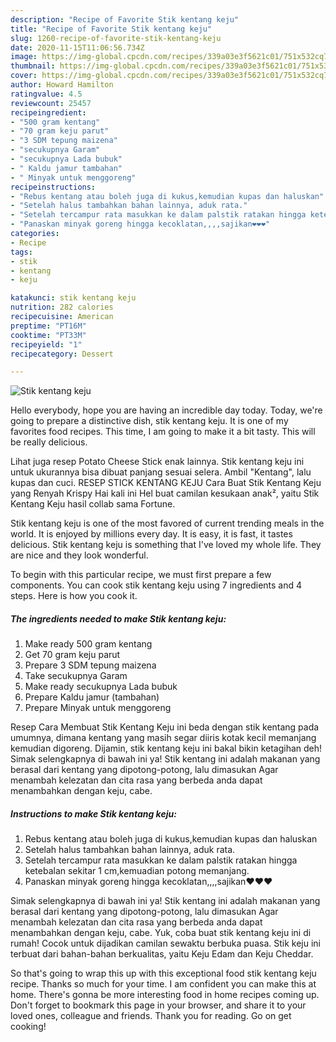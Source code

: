 ```yaml
---
description: "Recipe of Favorite Stik kentang keju"
title: "Recipe of Favorite Stik kentang keju"
slug: 1260-recipe-of-favorite-stik-kentang-keju
date: 2020-11-15T11:06:56.734Z
image: https://img-global.cpcdn.com/recipes/339a03e3f5621c01/751x532cq70/stik-kentang-keju-foto-resep-utama.jpg
thumbnail: https://img-global.cpcdn.com/recipes/339a03e3f5621c01/751x532cq70/stik-kentang-keju-foto-resep-utama.jpg
cover: https://img-global.cpcdn.com/recipes/339a03e3f5621c01/751x532cq70/stik-kentang-keju-foto-resep-utama.jpg
author: Howard Hamilton
ratingvalue: 4.5
reviewcount: 25457
recipeingredient:
- "500 gram kentang"
- "70 gram keju parut"
- "3 SDM tepung maizena"
- "secukupnya Garam"
- "secukupnya Lada bubuk"
- " Kaldu jamur tambahan"
- " Minyak untuk menggoreng"
recipeinstructions:
- "Rebus kentang atau boleh juga di kukus,kemudian kupas dan haluskan"
- "Setelah halus tambahkan bahan lainnya, aduk rata."
- "Setelah tercampur rata masukkan ke dalam palstik ratakan hingga ketebalan sekitar 1 cm,kemuadian potong memanjang."
- "Panaskan minyak goreng hingga kecoklatan,,,,sajikan❤️❤️❤️"
categories:
- Recipe
tags:
- stik
- kentang
- keju

katakunci: stik kentang keju 
nutrition: 282 calories
recipecuisine: American
preptime: "PT16M"
cooktime: "PT33M"
recipeyield: "1"
recipecategory: Dessert

---
```



![Stik kentang keju](https://img-global.cpcdn.com/recipes/339a03e3f5621c01/751x532cq70/stik-kentang-keju-foto-resep-utama.jpg)

Hello everybody, hope you are having an incredible day today. Today, we're going to prepare a distinctive dish, stik kentang keju. It is one of my favorites food recipes. This time, I am going to make it a bit tasty. This will be really delicious.

Lihat juga resep Potato Cheese Stick enak lainnya. Stik kentang keju ini untuk ukurannya bisa dibuat panjang sesuai selera. Ambil &#34;Kentang&#34;, lalu kupas dan cuci. RESEP STICK KENTANG KEJU Cara Buat Stik Kentang Keju yang Renyah Krispy Hai kali ini Hel buat camilan kesukaan anak², yaitu Stik Kentang Keju hasil collab sama Fortune.

Stik kentang keju is one of the most favored of current trending meals in the world. It is enjoyed by millions every day. It is easy, it is fast, it tastes delicious. Stik kentang keju is something that I've loved my whole life. They are nice and they look wonderful.


To begin with this particular recipe, we must first prepare a few components. You can cook stik kentang keju using 7 ingredients and 4 steps. Here is how you cook it.

<!--inarticleads1-->

##### The ingredients needed to make Stik kentang keju:

1. Make ready 500 gram kentang
1. Get 70 gram keju parut
1. Prepare 3 SDM tepung maizena
1. Take secukupnya Garam
1. Make ready secukupnya Lada bubuk
1. Prepare  Kaldu jamur (tambahan)
1. Prepare  Minyak untuk menggoreng


Resep Cara Membuat Stik Kentang Keju ini beda dengan stik kentang pada umumnya, dimana kentang yang masih segar diiris kotak kecil memanjang kemudian digoreng. Dijamin, stik kentang keju ini bakal bikin ketagihan deh! Simak selengkapnya di bawah ini ya! Stik kentang ini adalah makanan yang berasal dari kentang yang dipotong-potong, lalu dimasukan Agar menambah kelezatan dan cita rasa yang berbeda anda dapat menambahkan dengan keju, cabe. 

<!--inarticleads2-->

##### Instructions to make Stik kentang keju:

1. Rebus kentang atau boleh juga di kukus,kemudian kupas dan haluskan
1. Setelah halus tambahkan bahan lainnya, aduk rata.
1. Setelah tercampur rata masukkan ke dalam palstik ratakan hingga ketebalan sekitar 1 cm,kemuadian potong memanjang.
1. Panaskan minyak goreng hingga kecoklatan,,,,sajikan❤️❤️❤️


Simak selengkapnya di bawah ini ya! Stik kentang ini adalah makanan yang berasal dari kentang yang dipotong-potong, lalu dimasukan Agar menambah kelezatan dan cita rasa yang berbeda anda dapat menambahkan dengan keju, cabe. Yuk, coba buat stik kentang keju ini di rumah! Cocok untuk dijadikan camilan sewaktu berbuka puasa. Stik keju ini terbuat dari bahan-bahan berkualitas, yaitu Keju Edam dan Keju Cheddar. 

So that's going to wrap this up with this exceptional food stik kentang keju recipe. Thanks so much for your time. I am confident you can make this at home. There's gonna be more interesting food in home recipes coming up. Don't forget to bookmark this page in your browser, and share it to your loved ones, colleague and friends. Thank you for reading. Go on get cooking!
